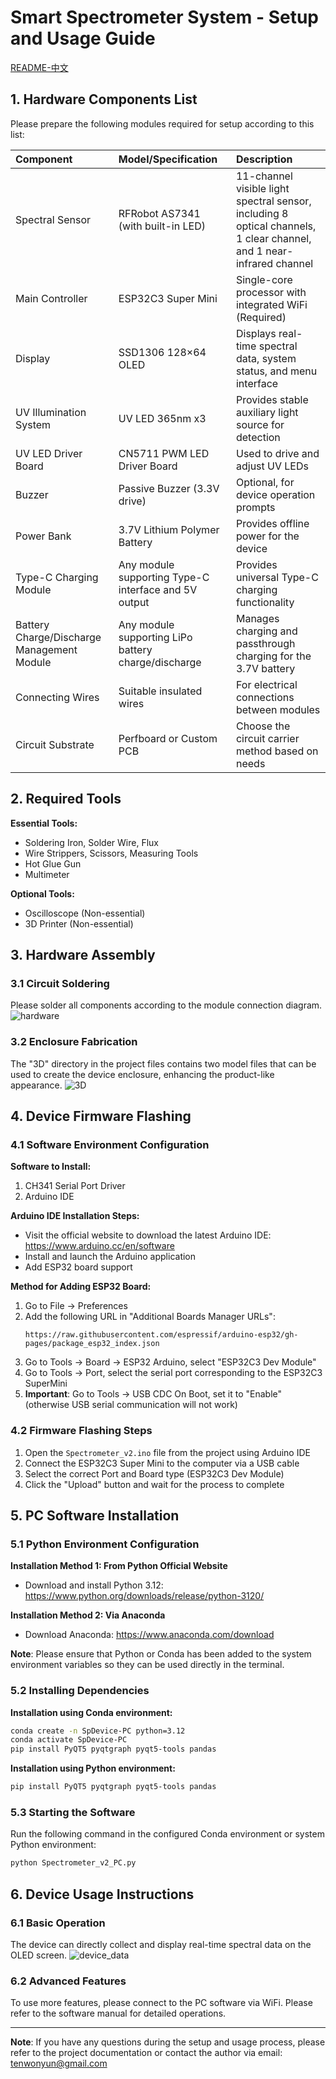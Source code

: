 # Smart Spectrometer System - Setup and Usage Guide
[README-中文]([https://gitlab.igem.org/2025/software-tools/yau-china/-/blob/main/Handheld%20spectrometer/README-CN.md?ref_type=heads](https://github.com/twy2020/Handheld-spectrometer/blob/main/README-CN.md))
## 1. Hardware Components List

Please prepare the following modules required for setup according to this list:

| Component | Model/Specification | Description |
| :--- | :--- | :--- |
| Spectral Sensor | RFRobot AS7341 (with built-in LED) | 11-channel visible light spectral sensor, including 8 optical channels, 1 clear channel, and 1 near-infrared channel |
| Main Controller | ESP32C3 Super Mini | Single-core processor with integrated WiFi (Required) |
| Display | SSD1306 128×64 OLED | Displays real-time spectral data, system status, and menu interface |
| UV Illumination System | UV LED 365nm x3 | Provides stable auxiliary light source for detection |
| UV LED Driver Board | CN5711 PWM LED Driver Board | Used to drive and adjust UV LEDs |
| Buzzer | Passive Buzzer (3.3V drive) | Optional, for device operation prompts |
| Power Bank | 3.7V Lithium Polymer Battery | Provides offline power for the device |
| Type-C Charging Module | Any module supporting Type-C interface and 5V output | Provides universal Type-C charging functionality |
| Battery Charge/Discharge Management Module | Any module supporting LiPo battery charge/discharge | Manages charging and passthrough charging for the 3.7V battery |
| Connecting Wires | Suitable insulated wires | For electrical connections between modules |
| Circuit Substrate | Perfboard or Custom PCB | Choose the circuit carrier method based on needs |

## 2. Required Tools

**Essential Tools:**

- Soldering Iron, Solder Wire, Flux
- Wire Strippers, Scissors, Measuring Tools
- Hot Glue Gun
- Multimeter

**Optional Tools:**

- Oscilloscope (Non-essential)
- 3D Printer (Non-essential)

## 3. Hardware Assembly

### 3.1 Circuit Soldering

Please solder all components according to the module connection diagram.
![hardware](https://gitlab.igem.org/2025/software-tools/yau-china/-/raw/main/Handheld%20spectrometer/pic/Hardware.png?ref_type=heads)

### 3.2 Enclosure Fabrication

The "3D" directory in the project files contains two model files that can be used to create the device enclosure, enhancing the product-like appearance.
![3D](https://gitlab.igem.org/2025/software-tools/yau-china/-/raw/main/Handheld%20spectrometer/pic/3D.png?ref_type=heads)

## 4. Device Firmware Flashing

### 4.1 Software Environment Configuration

**Software to Install:**

1.  CH341 Serial Port Driver
2.  Arduino IDE

**Arduino IDE Installation Steps:**

-   Visit the official website to download the latest Arduino IDE: https://www.arduino.cc/en/software
-   Install and launch the Arduino application
-   Add ESP32 board support

**Method for Adding ESP32 Board:**

1.  Go to File → Preferences
2.  Add the following URL in "Additional Boards Manager URLs":
    ```
    https://raw.githubusercontent.com/espressif/arduino-esp32/gh-pages/package_esp32_index.json
    ```
3.  Go to Tools → Board → ESP32 Arduino, select "ESP32C3 Dev Module"
4.  Go to Tools → Port, select the serial port corresponding to the ESP32C3 SuperMini
5.  **Important**: Go to Tools → USB CDC On Boot, set it to "Enable" (otherwise USB serial communication will not work)

### 4.2 Firmware Flashing Steps

1.  Open the `Spectrometer_v2.ino` file from the project using Arduino IDE
2.  Connect the ESP32C3 Super Mini to the computer via a USB cable
3.  Select the correct Port and Board type (ESP32C3 Dev Module)
4.  Click the "Upload" button and wait for the process to complete

## 5. PC Software Installation

### 5.1 Python Environment Configuration

**Installation Method 1: From Python Official Website**

-   Download and install Python 3.12: https://www.python.org/downloads/release/python-3120/

**Installation Method 2: Via Anaconda**

-   Download Anaconda: https://www.anaconda.com/download

**Note**: Please ensure that Python or Conda has been added to the system environment variables so they can be used directly in the terminal.

### 5.2 Installing Dependencies

**Installation using Conda environment:**

```bash
conda create -n SpDevice-PC python=3.12
conda activate SpDevice-PC
pip install PyQT5 pyqtgraph pyqt5-tools pandas
```

**Installation using Python environment:**

```bash
pip install PyQT5 pyqtgraph pyqt5-tools pandas
```

### 5.3 Starting the Software

Run the following command in the configured Conda environment or system Python environment:

```bash
python Spectrometer_v2_PC.py
```

## 6. Device Usage Instructions

### 6.1 Basic Operation

The device can directly collect and display real-time spectral data on the OLED screen.
![device_data](https://gitlab.igem.org/2025/software-tools/yau-china/-/raw/main/Handheld%20spectrometer/pic/data.jpg?ref_type=heads)

### 6.2 Advanced Features

To use more features, please connect to the PC software via WiFi. Please refer to the software manual for detailed operations.

---


**Note**: If you have any questions during the setup and usage process, please refer to the project documentation or contact the author via email: tenwonyun@gmail.com
